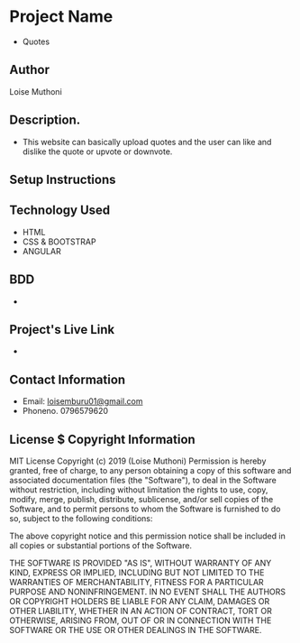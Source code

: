 # Project Name
- Quotes

## Author
Loise Muthoni

## Description.
- This website can basically upload quotes and the user can like and dislike the quote or upvote or downvote.

## Setup Instructions


## Technology Used
- HTML
- CSS & BOOTSTRAP
- ANGULAR

## BDD
- 

## Project's Live Link
- 

## Contact Information
- Email: loisemburu01@gmail.com
- Phoneno. 0796579620

## License $ Copyright Information
MIT License Copyright (c) 2019 (Loise Muthoni)
Permission is hereby granted, free of charge, to any person obtaining a copy of this software and associated documentation files (the "Software"), to deal in the Software without restriction, including without limitation the rights to use, copy, modify, merge, publish, distribute, sublicense, and/or sell copies of the Software, and to permit persons to whom the Software is furnished to do so, subject to the following conditions:

The above copyright notice and this permission notice shall be included in all copies or substantial portions of the Software.

THE SOFTWARE IS PROVIDED "AS IS", WITHOUT WARRANTY OF ANY KIND, EXPRESS OR IMPLIED, INCLUDING BUT NOT LIMITED TO THE WARRANTIES OF MERCHANTABILITY, FITNESS FOR A PARTICULAR PURPOSE AND NONINFRINGEMENT. IN NO EVENT SHALL THE AUTHORS OR COPYRIGHT HOLDERS BE LIABLE FOR ANY CLAIM, DAMAGES OR OTHER LIABILITY, WHETHER IN AN ACTION OF CONTRACT, TORT OR OTHERWISE, ARISING FROM, OUT OF OR IN CONNECTION WITH THE SOFTWARE OR THE USE OR OTHER DEALINGS IN THE SOFTWARE.


